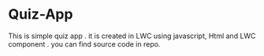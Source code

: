 # Quiz-App

This is simple quiz app . it is created in LWC using javascript, Html and LWC component .  you can find source code in repo. 
